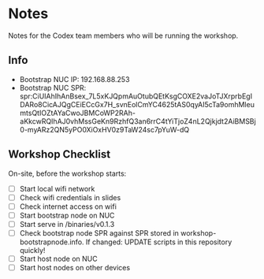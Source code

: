 # Notes
Notes for the Codex team members who will be running the workshop.

## Info
 - Bootstrap NUC IP: 192.168.88.253
 - Bootstrap NUC SPR: spr:CiUIAhIhAnBsex_7L5xKJQpmAuOtubQEtKsgCOXE2vaJoTJXrprbEgIDARo8CicAJQgCEiECcGx7H_svnEolCmYC4625tAS0qyAI5cTa9omhMleumtsQtIOZtAYaCwoJBMCoWP2RAh-aKkcwRQIhAJ0vhMssGeKn9RzhfQ3an6rrC4tYiTjoZ4nL2Qjkjdt2AiBMSBj0-myARz2QN5yPO0XiOxHV0z9TaW24sc7pYuW-dQ

## Workshop Checklist
On-site, before the workshop starts:
 - [ ] Start local wifi network
 - [ ] Check wifi credentials in slides
 - [ ] Check internet access on wifi
 - [ ] Start bootstrap node on NUC
 - [ ] Start serve in /binaries/v0.1.3
 - [ ] Check bootstrap node SPR against SPR stored in workshop-bootstrapnode.info. If changed: UPDATE scripts in this repository quickly!
 - [ ] Start host node on NUC
 - [ ] Start host nodes on other devices
